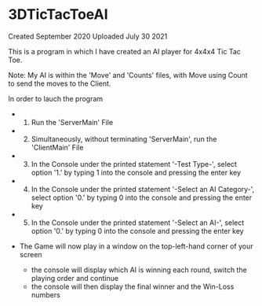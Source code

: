 # 3DTicTacToeAI

Created September 2020
Uploaded July 30 2021


This is a program in which I have created an AI player for 4x4x4 Tic Tac Toe.

Note: My AI is within the 'Move' and 'Counts' files, with Move using Count to send the moves to the Client.

In order to lauch the program
  - 1. Run the 'ServerMain' File
  - 2. Simultaneously, without terminating 'ServerMain', run the 'ClientMain' File
  - 3. In the Console under the printed statement '-Test Type-', select option '1.' by typing 1 into the console and pressing the enter key
  - 4. In the Console under the printed statement '-Select an AI Category-', select option '0.' by typing 0 into the console and pressing the enter key
  - 5. In the Console under the printed statement '-Select an AI-', select option '0.' by typing 0 into the console and pressing the enter key
  
  - The Game will now play in a window on the top-left-hand corner of your screen
    - the console will display which AI is winning each round, switch the playing order and continue
    - the console will then display the final winner and the Win-Loss numbers 
